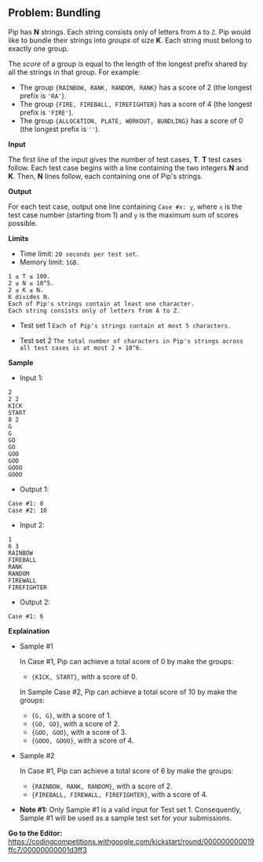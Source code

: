 ## Problem: Bundling

Pip has **N** strings. Each string consists only of letters from `A` to `Z`. Pip would like to bundle their strings into *groups* of size **K**. Each string must belong to exactly one group.

The *score* of a group is equal to the length of the longest prefix shared by all the strings in that group. For example:

- The group `{RAINBOW, RANK, RANDOM, RANK}` has a score of 2 (the longest prefix is `'RA'`).
- The group `{FIRE, FIREBALL, FIREFIGHTER}` has a score of 4 (the longest prefix is `'FIRE'`).
- The group `{ALLOCATION, PLATE, WORKOUT, BUNDLING}` has a score of 0 (the longest prefix is `''`).

**Input**

The first line of the input gives the number of test cases, **T**. **T** test cases follow. Each test case begins with a line containing the two integers **N** and **K**. Then, **N** lines follow, each containing one of Pip's strings.

**Output**

For each test case, output one line containing `Case #x: y`, where `x` is the test case number (starting from 1) and `y` is the maximum sum of scores possible.

**Limits**

- Time limit: `20 seconds per test set.`
- Memory limit: `1GB.`
```
1 ≤ T ≤ 100.
2 ≤ N ≤ 10^5.
2 ≤ K ≤ N.
K divides N.
Each of Pip's strings contain at least one character.
Each string consists only of letters from A to Z.
```

- Test set 1
`Each of Pip's strings contain at most 5 characters.`

- Test set 2
`The total number of characters in Pip's strings across all test cases is at most 2 × 10^6.`

**Sample**

- Input 1:
```
2
2 2
KICK
START
8 2
G
G
GO
GO
GOO
GOO
GOOO
GOOO
```

- Output 1:
```
Case #1: 0
Case #2: 10
```

- Input 2:
```
1
6 3
RAINBOW
FIREBALL
RANK
RANDOM
FIREWALL
FIREFIGHTER
```

- Output 2:
```
Case #1: 6
```

**Explaination**

* Sample #1

  In Case #1, Pip can achieve a total score of 0 by make the groups:
  - `{KICK, START}`, with a score of 0.
  
  In Sample Case #2, Pip can achieve a total score of 10 by make the groups:
  - `{G, G}`, with a score of 1.
  - `{GO, GO}`, with a score of 2.
  - `{GOO, GOO}`, with a score of 3.
  - `{GOOO, GOOO}`, with a score of 4.
  
* Sample #2

  In Case #1, Pip can achieve a total score of 6 by make the groups:
  - `{RAINBOW, RANK, RANDOM}`, with a score of 2.
  - `{FIREBALL, FIREWALL, FIREFIGHTER}`, with a score of 4.

* **Note #1:** Only Sample #1 is a valid input for Test set 1. Consequently, Sample #1 will be used as a sample test set for your submissions.

**Go to the Editor:**
<https://codingcompetitions.withgoogle.com/kickstart/round/000000000019ffc7/00000000001d3ff3>
